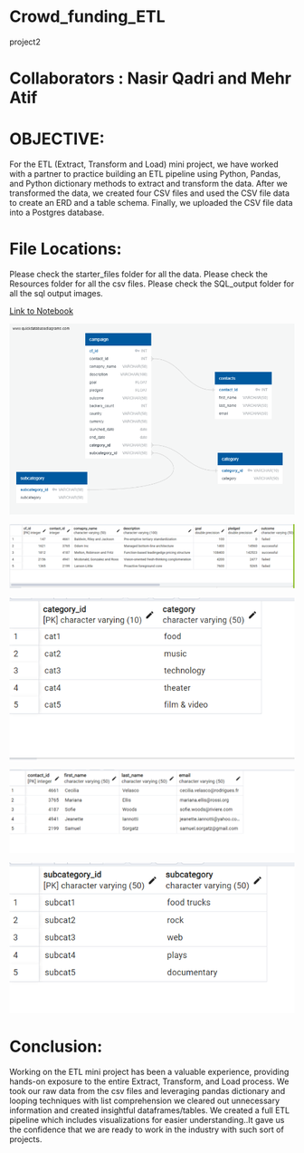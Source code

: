 # Crowd_funding_ETL
project2

# Collaborators : Nasir Qadri and Mehr Atif

# OBJECTIVE:

For the ETL (Extract, Transform and Load) mini project, we have worked with a partner to practice building an ETL pipeline using Python, Pandas, and  Python dictionary methods  to extract and transform the data. After we transformed the data, we  created four CSV files and used the CSV file data to create an ERD and a table schema. Finally, we uploaded the CSV file data into a Postgres database.

# File Locations:

Please check the starter_files folder for all the data.
Please check the Resources folder for all the csv files.
Please check the SQL_output folder for all the sql output images.



[Link to Notebook](/Starter_Files/ETL_Mini_Project_NQadri_MAtif.ipynb)

![The ERD diagram of the crowdfunding database](/Starter_Files/Crowdfunding_ERD.png)



![The output for the campaigns table](/Starter_Files/SQL_outputs/campaign.png)



![The output for the category table](Starter_Files/SQL_outputs/category.png)


![The output for the contacts table](/Starter_Files/SQL_outputs/contacts.png)



![The output for the subcategory table](/Starter_Files/SQL_outputs/subcategory.png)

# Conclusion:

Working on the ETL mini project has been a valuable experience, providing hands-on exposure to the entire Extract, Transform, and Load process. We took our raw data from the csv files and leveraging pandas dictionary and looping techniques with list comprehension  we cleared out  unnecessary information and created insightful dataframes/tables.  We created a full ETL pipeline which includes visualizations for easier understanding..It gave us the confidence that we are ready to work in the industry with such sort of projects.


